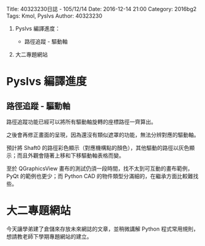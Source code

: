 Title: 40323230日誌 - 105/12/14
Date: 2016-12-14 21:00
Category: 2016bg2
Tags: Kmol, Pyslvs
Author: 40323230

1. Pyslvs 編譯進度：

    * 路徑追蹤 - 驅動軸

1. 大二專題網站

<!-- PELICAN_END_SUMMARY -->

Pyslvs 編譯進度
===

路徑追蹤 - 驅動軸
---

路徑追蹤功能已經可以將所有驅動軸旋轉的座標路徑一齊算出。

之後會再修正畫面的呈現，因為還沒有類似遮罩的功能，無法分辨對應的驅動軸。

預計將 Shaft0 的路徑彩色顯示（對應機構點的顏色），其他驅動的路徑以灰色顯示；而且外觀會隨著上移和下移驅動軸表格而變。

至於 QGraphicsView 畫布的測試仍須一段時間，找不太到可互動的畫布範例，PyQt 的範例也更少；而 Python CAD 的物件類型分滿細的，在繼承方面比較難找些。

大二專題網站
===

今天讓學弟建了倉儲來存放未來網誌的文章，並稍微講解 Python 程式常用規則，想請教老師下學期專題網站的建立。